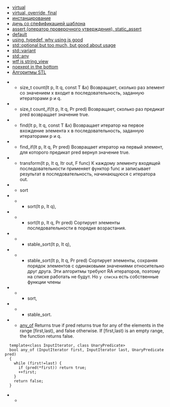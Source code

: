 + [virtual](http://mycpp.ru/cpp/scpp/cppd_virtual.htm)
+ [virtual, override, final](https://ru.stackoverflow.com/questions/490133/virtual-%D0%B8-override/490144)
+ [инстанцирование](http://www.cyberforum.ru/cpp/thread271621.html)
+ [дичь со спефификацией шаблона](https://habr.com/post/54762/)
+ [assert (оператор проверочного утверждения), static_assert](https://ravesli.com/urok-109-assert-i-static_assert/)
+ [default](https://stackoverflow.com/questions/6502828/what-does-default-mean-after-a-class-function-declaration)
+ [using, typedef, why using is good](https://ru.stackoverflow.com/questions/499481/%D0%9E%D1%82%D0%BB%D0%B8%D1%87%D0%B8%D0%B5-using-%D0%BE%D1%82-typedef)
+ [std::optional but too much, but good about usage](https://habr.com/post/372103/)
+ [std::variant](https://en.cppreference.com/w/cpp/utility/variant)
+ [std::any](https://en.cppreference.com/w/cpp/utility/any)
+ [wtf is string_view](https://habr.com/company/yandex/blog/304510/)
+ [noexept in the bottom](http://qaru.site/questions/20815/when-should-i-really-use-noexcept)
+ [Алгоритмы STL](http://amse.ru/courses/cpp2/2011_03_14.html)
- - size_t count(It p, It q, const T &x)
    Возвращает, сколько раз элемент со значением x входит в последовательность, заданную итераторами p и q.
- - size_t count_if(It p, It q, Pr pred)
    Возвращает, сколько раз предикат pred возвращает значение true. 
- - find(It p, It q, const T &x)
    Возвращает итератор на первое вхождение элемента x в последовательность, заданную итераторами p и q.
- - find_if(It p, It q, Pr pred)
    Возвращает итератор на первый элемент, для которого предикат pred вернул значение true. 
- - transform(It p, It q, Itr out, F func)
    К каждому элементу входящей последовательности применяет функтор func и записывает результат в последовательность,
    начинающуюся с итератора out.
- - sort 
- - - sort(It p, It q), 
- - - sort(It p, It q, Pr pred)
      Сортирует элементы последовательности в порядке возрастания. 
- - - stable_sort(It p, It q), 
- - - stable_sort(It p, It q, Pr pred)
    Сортирует элементы, сохраняя порядок элементов с одинаковыми значениями относительно друг друга. Эти алгоритмы 
    требуют RA итераторов, поэтому на списке работать не будут. Но `у списка` есть собственные функции члены 
- - - sort, 
- - - stable_sort.
- - [any_of](http://www.cplusplus.com/reference/algorithm/any_of/)
    Returns true if pred returns true for any of the elements in the range [first,last), and false otherwise. 
    If [first,last) is an empty range, the function returns false.
    
```
  template<class InputIterator, class UnaryPredicate>
  bool any_of (InputIterator first, InputIterator last, UnaryPredicate pred)
  {
    while (first!=last) {
      if (pred(*first)) return true;
      ++first;
    }
    return false;
  }
```
    
- -
